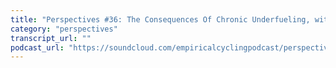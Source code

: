 ```yaml
---
title: "Perspectives #36: The Consequences Of Chronic Underfueling, with Traci Carson"
category: "perspectives"
transcript_url: ""
podcast_url: "https://soundcloud.com/empiricalcyclingpodcast/perspectives-36-the-consequences-of-chronic-underfueling-with-traci-carson"
---
```

